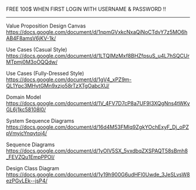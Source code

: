 FREE 100$ WHEN FIRST LOGIN WITH USERNAME & PASSWORD !!


-----------------------------------------------


Value Proposition Design Canvas
https://docs.google.com/document/d/1npmGVxkcNxaQiNoCTdvY7z5MO6hAB4F8amsV6jKV-1k/

Use Cases (Casual Style)
https://docs.google.com/document/d/1LTQIMzMxf8BHZfpsuS_u4L7hSQCUrMTpmj0M3oOQQdw/

Use Cases (Fully-Dressed Style)
https://docs.google.com/document/d/1gV4_xPZ9m-QL1Ypc3MHytGMn9xzjo58rTzXTgOabcXU/

Domain Model
https://docs.google.com/document/d/1V_4FV7D7cP8a7UF9I3XQgNns4tWKyGL6j1kc58108l0/

System Sequence Diagrams
https://docs.google.com/document/d/16d4M53FMlq9ZgkYOchExyF_Dj_oPZpVmyicYnqytoj4/

Sequence Diagrams
https://docs.google.com/document/d/1yOIV5SX_5vxdbqZXSPAQT58sBmh8_FEVZQu1EmpPPOI/

Design Class Diagram
https://docs.google.com/document/d/1y19h900G6udHFl0Uwde_3JeSLvsW8ezPGvLEk--jsP4/
